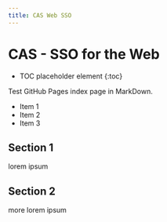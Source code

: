 ```yaml
---
title: CAS Web SSO
---
```

# CAS - SSO for the Web

* TOC placeholder element
{:toc}

Test GitHub Pages index page in MarkDown.

* Item 1
* Item 2
* Item 3

## Section 1
lorem ipsum

## Section 2
more lorem ipsum
